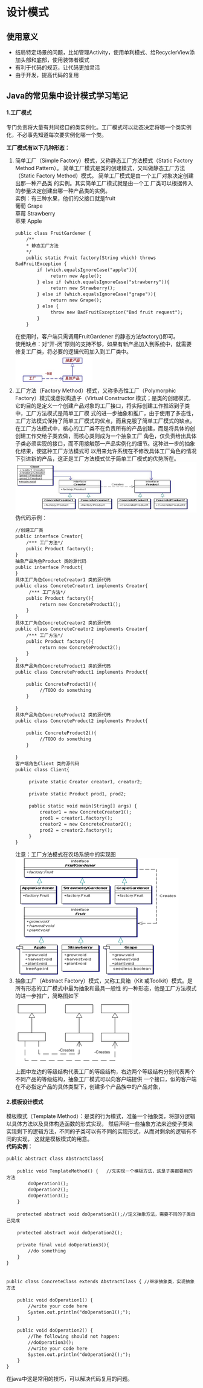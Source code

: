 # 设计模式
## 使用意义
   * 结局特定场景的问题，比如管理Activity，使用单利模式、给RecyclerView添加头部和底部，使用装饰者模式
   * 有利于代码的规范，让代码更加灵活
   * 由于开发，提高代码的复用
## Java的常见集中设计模式学习笔记

#### 1.工厂模式
专门负责将大量有共同接口的类实例化。工厂模式可以动态决定将哪一个类实例化，不必事先知道每次要实例化哪一个类。

**工厂模式有以下几种形态：**

1. 简单工厂（Simple Factory）模式，又称静态工厂方法模式（Static Factory Method Pattern）。
    简单工厂模式是类的创建模式，又叫做静态工厂方法（Static Factory Method）模式。
    简单工厂模式是由一个工厂对象决定创建出那一种产品类 的实例。其实简单工厂模式就是由一个工
    厂类可以根据传入的参量决定创建出哪一种产品类的实例。<br/>
   实例：有三种水果，他们的父接口就是fruit<br/>
   葡萄 Grape<br/>
   草莓 Strawberry<br/>
   苹果 Apple<br/>
   ```
   public class FruitGardener {
       /**
       * 静态工厂方法
       */
       public static Fruit factory(String which) throws BadFruitException {
           if (which.equalsIgnoreCase("apple")){
                return new Apple();
           } else if (which.equalsIgnoreCase("strawberry")){
                return new Strawberry();
           } else if (which.equalsIgnoreCase("grape")){
                return new Grape();
           } else {
                throw new BadFruitException("Bad fruit request");
           }
       }
   ```
   在使用时，客户端只需调用FruitGardener 的静态方法factory()即可。<br/>
   使用缺点：对“开-闭”原则的支持不够，如果有新产品加入到系统中，就需要修复工厂类，将必要的逻辑代码加入到工厂类中。<br/>
   ![](https://github.com/fan764093434/Java-Design-pattern/blob/master/photo/simple-factory.png)<br/>
2. 工厂方法（Factory Method）模式，又称多态性工厂（Polymorphic Factory）模式或虚拟构造子（Virtual Constructor
   模式；是类的创建模式，它的目的是定义一个创建产品对象的工厂接口，将实际创建工作推迟到子类中，工厂方法模式是简单工厂模
   式的进一步抽象和推广，由于使用了多态性，工厂方法模式保持了简单工厂模式的优点，而且克服了简单工厂模式的缺点。
   在工厂方法模式中，核心的工厂类不在负责所有的产品创建，而是将具体的创创建工作交给子类去做，而核心类则成为一个抽象工厂
   角色，仅负责给出具体子类必须实现的接口，而不用接触那一产品实例化的细节。这种进一步的抽象化结果，使这种工厂方法模式可
   以用来允许系统在不修改具体工厂角色的情况下引进新的产品，这正是工厂方法模式优于简单工厂模式的优势所在。<br/>
   ![](https://github.com/fan764093434/Java-Design-pattern/blob/master/photo/factory-method-01.png)<br/>
   伪代码示例：
   ```
   //创建工厂类
   public interface Creator{
       /*** 工厂方法*/
       public Product factory();
   }
   抽象产品角色Product 类的源代码
   public interface Product{
   }
   具体工厂角色ConcreteCreator1 类的源代码
   public class ConcreteCreator1 implements Creator{
        /*** 工厂方法*/
       public Product factory(){
            return new ConcreteProduct1();
       }
   }
   具体工厂角色ConcreteCreator2 类的源代码
   public class ConcreteCreator2 implements Creator{
       /*** 工厂方法*/
       public Product factory(){
            return new ConcreteProduct2();
       }
   }
   具体产品角色ConcreteProduct1 类的源代码
   public class ConcreteProduct1 implements Product{

       public ConcreteProduct1(){
            //TODO do something
       }

   }
   具体产品角色ConcreteProduct2 类的源代码
   public class ConcreteProduct2 implements Product{

       public ConcreteProduct2(){
            //TODO do something
       }

   }
   客户端角色Client 类的源代码
   public class Client{

        private static Creator creator1, creator2;

        private static Product prod1, prod2;

        public static void main(String[] args) {
            creator1 = new ConcreteCreator1();
            prod1 = creator1.factory();
            creator2 = new ConcreteCreator2();
            prod2 = creator2.factory();
        }
   }
   ```
   注意：工厂方法模式在农场系统中的实现图<br/>
   ![](https://github.com/fan764093434/Java-Design-pattern/blob/master/photo/factory-method-02.png)
3. 抽象工厂（Abstract Factory）模式，又称工具箱（Kit 或Toolkit）模式。是所有形态的工厂模式中最为抽象和最具一般性
   的一种形态，他是工厂方法模式的进一步推广，简略图如下<br/>
   ![](https://github.com/fan764093434/Java-Design-pattern/blob/master/photo/abstract-factory-01.png)<br/>
   上图中左边的等级结构代表工厂的等级结构，右边两个等级结构分别代表两个不同产品的等级结构，抽象工厂模式可以向客户端提供
   一个接口，似的客户端在不必指定产品的具体类型下，创建多个产品族中的产品对象，<br/>

#### 2.模板设计模式
模板模式（Template Method）：是类的行为模式，准备一个抽象类，将部分逻辑以具体方法以及具体构造函数的形式实现，
然后声明一些抽象方法来迫使子类来实现剩下的逻辑方法，不同的子类可以有不同的实现形式，从而对剩余的逻辑有不同的实现，
这就是模板模式的用意。<br/>
**代码实例：**
```
public abstract class AbstractClass{

    public void TemplateMethod() {   //先实现一个模板方法，这是子类都要用的方法
        doOperation1();
        doOperation2();
        doOperation3();
    }

    protected abstract void doOperation1();//定义抽象方法，需要不同的子类自己完成

    protected abstract void doOperation2();

    private final void doOperation3(){
        //do something
    }
}


public class ConcreteClass extends AbstractClass { //继承抽象类，实现抽象方法

    public void doOperation1() {
        //write your code here
        System.out.println("doOperation1();");
    }

    public void doOperation2() {
        //The following should not happen:
        //doOperation3();
        //write your code here
        System.out.println("doOperation2();");
    }
}
```
在java中这是常用的技巧，可以解决代码复用的问题。


